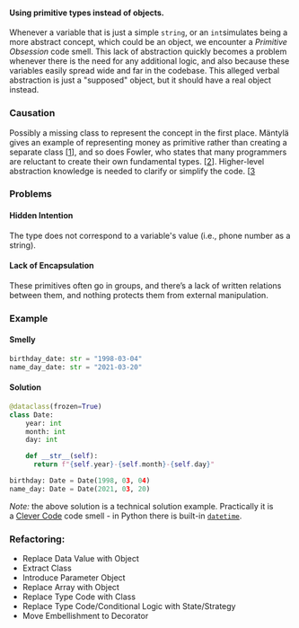 #### Using primitive types instead of objects.

Whenever a variable that is just a simple `string`, or an `int`simulates being a more abstract concept, which could be an object, we encounter a _Primitive Obsession_ code smell. This lack of abstraction quickly becomes a problem whenever there is the need for any additional logic, and also because these variables easily spread wide and far in the codebase. This alleged verbal abstraction is just a "supposed" object, but it should have a real object instead.

### Causation

Possibly a missing class to represent the concept in the first place. Mäntylä gives an example of representing money as primitive rather than creating a separate class [[1](https://luzkan.github.io/smells/primitive-obsession#sources)], and so does Fowler, who states that many programmers are reluctant to create their own fundamental types. [[2](https://luzkan.github.io/smells/primitive-obsession#sources)]. Higher-level abstraction knowledge is needed to clarify or simplify the code. [[3](https://luzkan.github.io/smells/primitive-obsession#sources)

### Problems

#### **Hidden Intention**

The type does not correspond to a variable's value (i.e., phone number as a string).

#### **Lack of Encapsulation**

These primitives often go in groups, and there’s a lack of written relations between them, and nothing protects them from external manipulation.
### Example

#### Smelly

```python
birthday_date: str = "1998-03-04"
name_day_date: str = "2021-03-20"
```

#### Solution

```python
@dataclass(frozen=True)
class Date:
    year: int
    month: int
    day: int

    def __str__(self):
      return f"{self.year}-{self.month}-{self.day}"

birthday: Date = Date(1998, 03, 04)
name_day: Date = Date(2021, 03, 20)
```

_Note:_ the above solution is a technical solution example. Practically it is a [Clever Code](https://luzkan.github.io/smells/clever-code) code smell - in Python there is built-in [`datetime`](https://docs.python.org/3/library/datetime.html).

### Refactoring:

- Replace Data Value with Object
- Extract Class
- Introduce Parameter Object
- Replace Array with Object
- Replace Type Code with Class
- Replace Type Code/Conditional Logic with State/Strategy
- Move Embellishment to Decorator





